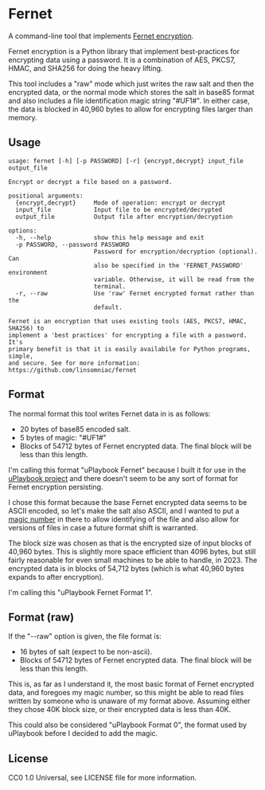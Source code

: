 # Fernet

A command-line tool that implements [Fernet encryption](https://cryptography.io/en/latest/fernet/).

Fernet encryption is a Python library that implement best-practices for encrypting
data using a password.  It is a combination of AES, PKCS7, HMAC, and SHA256 for doing
the heavy lifting.

This tool includes a "raw" mode which just writes the raw salt and then the
encrypted data, or the normal mode which stores the salt in base85 format and also
includes a file identification magic string "#UF1#".  In either case, the data is
blocked in 40,960 bytes to allow for encrypting files larger than memory.

## Usage

    usage: fernet [-h] [-p PASSWORD] [-r] {encrypt,decrypt} input_file output_file

    Encrypt or decrypt a file based on a password.

    positional arguments:
      {encrypt,decrypt}     Mode of operation: encrypt or decrypt
      input_file            Input file to be encrypted/decrypted
      output_file           Output file after encryption/decryption

    options:
      -h, --help            show this help message and exit
      -p PASSWORD, --password PASSWORD
                            Password for encryption/decryption (optional). Can
                            also be specified in the 'FERNET_PASSWORD' environment
                            variable. Otherwise, it will be read from the
                            terminal.
      -r, --raw             Use 'raw' Fernet encrypted format rather than the
                            default.

    Fernet is an encryption that uses existing tools (AES, PKCS7, HMAC, SHA256) to
    implement a 'best practices' for encrypting a file with a password. It's
    primary benefit is that it is easily availabile for Python programs, simple,
    and secure. See for more information: https://github.com/linsomniac/fernet

## Format

The normal format this tool writes Fernet data in is as follows:

- 20 bytes of base85 encoded salt.
- 5 bytes of magic: "#UF1#"
- Blocks of 54712 bytes of Fernet encrypted data.  The final block will be less
  than this length.

I'm calling this format "uPlaybook Fernet" because I built it for use in the
[uPlaybook project](https://github.com/linsomniac/uplaybook) and there doesn't seem
to be any sort of format for Fernet encryption persisting.

I chose this format because the base Fernet encrypted data seems to be ASCII
encoded, so let's make the salt also ASCII, and I wanted to put a [magic
number](https://en.wikipedia.org/wiki/Magic_number_(programming)#In_files) in there
to allow identifying of the file and also allow for versions of files in case a
future format shift is warranted.

The block size was chosen as that is the encrypted size of input blocks of 40,960
bytes.  This is slightly more space efficient than 4096 bytes, but still fairly
reasonable for even small machines to be able to handle, in 2023.  The encrypted data
is in blocks of 54,712 bytes (which is what 40,960 bytes expands to after
encryption).

I'm calling this "uPlaybook Fernet Format 1".

## Format (raw)

If the "--raw" option is given, the file format is:

- 16 bytes of salt (expect to be non-ascii).
- Blocks of 54712 bytes of Fernet encrypted data.  The final block will be less than this length.

This is, as far as I understand it, the most basic format of Fernet encrypted data,
and foregoes my magic number, so this might be able to read files written by someone
who is unaware of my format above.  Assuming either they chose 40K block size, or
their encrypted data is less than 40K.

This could also be considered "uPlaybook Format 0", the format used by uPlaybook
before I decided to add the magic.

## License

CC0 1.0 Universal, see LICENSE file for more information.

<!-- vim: ts=4 sw=4 ai et tw=85
-->
